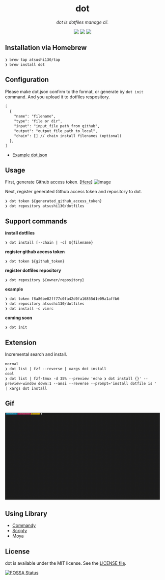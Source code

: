 <p align="center">
    <h1 align="center">dot</h1>
</p1>

<p align="center"><i>dot is dotfiles manage cli.</i></p>

<p align="center">
    <a href="https://github.com/atsushi130/dot.git"><img src="https://img.shields.io/badge/Swift-dot-3B5998.svg"></a> 
    <img src="https://img.shields.io/badge/Swift-5-ffac45.svg">
    <a href="https://app.fossa.com/projects/git%2Bgithub.com%2Fatsushi130%2Fdot?ref=badge_shield"><img src="https://app.fossa.com/api/projects/git%2Bgithub.com%2Fatsushi130%2Fdot.svg"></a>
</p>

## Installation via Homebrew
```console
❯ brew tap atsushi130/tap
❯ brew install dot
```

## Configuration
Please make dot.json confirm to the format, or generate by `dot init` command. And you upload it to dotfiles respository.
```
[
  {
    "name": "filename",
    "type": "file or dir",
    "input": "input_file_path_from_github",
    "output": "output_file_path_to_local",
    "chain": [] // chain install filenames (optional)
  },
]
```

- [Example dot.json](https://github.com/atsushi130/dotfiles/blob/master/dot.json)

## Usage
First, generate Github access token. [[Here](https://github.com/settings/tokens/new)]
![image](https://user-images.githubusercontent.com/11363154/55290785-9526c000-5412-11e9-92cc-861da7248307.png)

Next, register generated Github access token and repository to dot.
```console
❯ dot token ${generated_github_access_token}
❯ dot repository atsushi130/dotfiles
```

## Support commands

**install dotfiles**  
```console
❯ dot install [--chain | -c] ${filename}
```

**register github access token**  
```console
❯ dot token ${github_token}
```

**register dotfiles repository**  
```console
❯ dot repository ${owner/repository}
```

**example**
```console
❯ dot token f8a86be02ff77c0fa42d0fa16855d1e09a1affb6
❯ dot repository atsushi130/dotfiles
❯ dot install -c vimrc
```

**coming soon**
```console
❯ dot init
```

## Extension
Incremental search and install.  
```console
normal
❯ dot list | fzf --reverse | xargs dot install
cool
❯ dot list | fzf-tmux -d 35% --preview 'echo ❯ dot install {}' --preview-window down:1 --ansi --reverse --prompt='install dotfile is ' | xargs dot install
```

## Gif
<img src="./resources/dot.gif" />

## Using Library
- [Commandy](https://github.com/atsushi130/Commandy)
- [Scripty](https://github.com/atsushi130/Scripty)
- [Moya](https://github.com/Moya/Moya)

## License
dot is available under the MIT license. See the [LICENSE file](https://github.com/atsushi130/dot/blob/master/license).

[![FOSSA Status](https://app.fossa.com/api/projects/git%2Bgithub.com%2Fatsushi130%2Fdot.svg?type=large)](https://app.fossa.com/projects/git%2Bgithub.com%2Fatsushi130%2Fdot?ref=badge_large)
